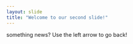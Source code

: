 ```yaml
---
layout: slide
title: "Welcome to our second slide!"
---
```

something news?
Use the left arrow to go back!
